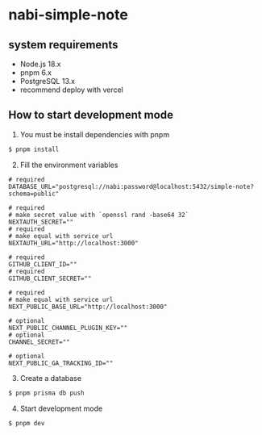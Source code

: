 # nabi-simple-note

## system requirements

- Node.js 18.x
- pnpm 6.x
- PostgreSQL 13.x
- recommend deploy with vercel

## How to start development mode

1. You must be install dependencies with pnpm

```bash
$ pnpm install
```

2. Fill the environment variables

```text
# required
DATABASE_URL="postgresql://nabi:password@localhost:5432/simple-note?schema=public"

# required
# make secret value with `openssl rand -base64 32`
NEXTAUTH_SECRET=""
# required
# make equal with service url
NEXTAUTH_URL="http://localhost:3000"

# required
GITHUB_CLIENT_ID=""
# required
GITHUB_CLIENT_SECRET=""

# required
# make equal with service url
NEXT_PUBLIC_BASE_URL="http://localhost:3000"

# optional
NEXT_PUBLIC_CHANNEL_PLUGIN_KEY=""
# optional
CHANNEL_SECRET=""

# optional
NEXT_PUBLIC_GA_TRACKING_ID=""
```

3. Create a database

```bash
$ pnpm prisma db push
```

4. Start development mode

```bash
$ pnpm dev
```
